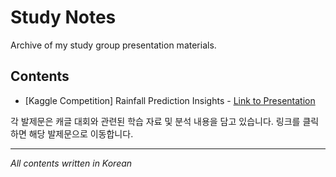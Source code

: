# Study Notes
Archive of my study group presentation materials.

## Contents
<!-- - [3장] IEEE-CIS Fraud Detection - [Link to Presentation](https://stock030730.notion.site/3-IEEE-CIS-Fraud-Detection-1a53b28f2b88801c98a9f296c5e867b5) -->
- [Kaggle Competition] Rainfall Prediction Insights - [Link to Presentation](https://stock030730.notion.site/Rainfall-Prediction-Insights-1b73b28f2b88800c9184d4d4a99abc92?pvs=4)

각 발제문은 캐글 대회와 관련된 학습 자료 및 분석 내용을 담고 있습니다. 링크를 클릭하면 해당 발제문으로 이동합니다.

---

*All contents written in Korean*
